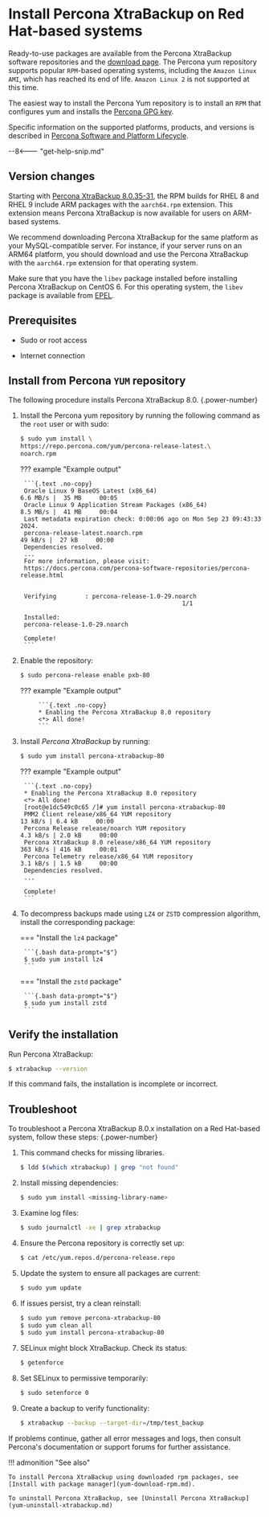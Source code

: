 # Install Percona XtraBackup on Red Hat-based systems

Ready-to-use packages are available from the Percona XtraBackup software
repositories and the [download page](https://www.percona.com/downloads/). The Percona yum repository supports popular `RPM`-based operating systems, including the `Amazon Linux AMI`, which has reached its end of life. `Amazon Linux 2` is not supported at this time. 

The easiest way to install the Percona Yum repository is to install an `RPM` that configures yum and installs the [Percona GPG key](https://www.percona.com/downloads/RPM-GPG-KEY-percona).

Specific information on the supported platforms, products, and versions is described in [Percona Software and Platform Lifecycle](https://www.percona.com/services/policies/percona-software-platform-lifecycle#mysql).

--8<--- "get-help-snip.md"

## Version changes

Starting with [Percona XtraBackup 8.0.35-31], the RPM builds for RHEL 8 and RHEL 9 include ARM packages with the `aarch64.rpm` extension. This extension means Percona XtraBackup is now available for users on ARM-based systems.

We recommend downloading Percona XtraBackup for the same platform as your MySQL-compatible server. For instance, if your server runs on an ARM64 platform, you should download and use the Percona XtraBackup with the `aarch64.rpm` extension for that operating system.

Make sure that you have the `libev` package installed before installing Percona XtraBackup on CentOS 6. For this operating system, the `libev` package is available from [EPEL](https://fedoraproject.org/wiki/EPEL).

## Prerequisites

* Sudo or root access

* Internet connection


## Install from Percona `YUM` repository

The following procedure installs Percona XtraBackup 8.0.
{.power-number}

1. Install the Percona yum repository by running the following command as the `root` user or with sudo: 

    ```{.bash data-prompt="$"}
    $ sudo yum install \
    https://repo.percona.com/yum/percona-release-latest.\
    noarch.rpm
    ```

    ??? example "Example output"

        ```{.text .no-copy}
        Oracle Linux 9 BaseOS Latest (x86_64)                                 6.6 MB/s |  35 MB     00:05
        Oracle Linux 9 Application Stream Packages (x86_64)                   8.5 MB/s |  41 MB     00:04
        Last metadata expiration check: 0:00:06 ago on Mon Sep 23 09:43:33 2024.
        percona-release-latest.noarch.rpm                                      49 kB/s |  27 kB     00:00
        Dependencies resolved.
        ...
        For more information, please visit:
        https://docs.percona.com/percona-software-repositories/percona-release.html


        Verifying        : percona-release-1.0-29.noarch    
                                                    1/1

        Installed:
        percona-release-1.0-29.noarch

        Complete!
        ```

2. Enable the repository: 

    ```{.bash data-prompt="$"}
    $ sudo percona-release enable pxb-80
    ```

    ??? example "Example output"

            ```{.text .no-copy}
            * Enabling the Percona XtraBackup 8.0 repository
            <*> All done!
            ```

3. Install *Percona XtraBackup* by running:

    ```{.bash data-prompt="$"}
    $ sudo yum install percona-xtrabackup-80
    ```

    ??? example "Example output"

        ```{.text .no-copy}
        * Enabling the Percona XtraBackup 8.0 repository
        <*> All done!
        [root@e1dc549c0c65 /]# yum install percona-xtrabackup-80
        PMM2 Client release/x86_64 YUM repository                              13 kB/s | 6.4 kB     00:00
        Percona Release release/noarch YUM repository                         4.3 kB/s | 2.0 kB     00:00
        Percona XtraBackup 8.0 release/x86_64 YUM repository                  363 kB/s | 416 kB     00:01
        Percona Telemetry release/x86_64 YUM repository                       3.1 kB/s | 1.5 kB     00:00
        Dependencies resolved.
        ...

        Complete!
        ```

4. To decompress backups made using `LZ4` or `ZSTD` compression algorithm, install the corresponding package:

    === "Install the `lz4` package"

        ```{.bash data-prompt="$"}
        $ sudo yum install lz4
        ```

    === "Install the `zstd` package"

        ```{.bash data-prompt="$"}
        $ sudo yum install zstd
        ```

## Verify the installation

   Run Percona XtraBackup:

   ```{.bash data-prompt="$"}
   $ xtrabackup --version
   ```

   If this command fails, the installation is incomplete or incorrect.

## Troubleshoot

To troubleshoot a Percona XtraBackup 8.0.x installation on a Red Hat-based system, follow these steps:
{.power-number}

1. This command checks for missing libraries.

    ```{.bash data-prompt="$"}   
    $ ldd $(which xtrabackup) | grep "not found"
    ```

2. Install missing dependencies:


    ```{.bash data-prompt="$"}
    $ sudo yum install <missing-library-name>
    ```

3. Examine log files:

    ```{.bash data-prompt="$"}
    $ sudo journalctl -xe | grep xtrabackup
    ```

4. Ensure the Percona repository is correctly set up:

    ```{.bash data-prompt="$"}
    $ cat /etc/yum.repos.d/percona-release.repo
    ```

5. Update the system to ensure all packages are current:

    ```{.bash data-prompt="$"}
    $ sudo yum update
    ```

6. If issues persist, try a clean reinstall:

    ```{.bash data-prompt="$"}
    $ sudo yum remove percona-xtrabackup-80 
    $ sudo yum clean all 
    $ sudo yum install percona-xtrabackup-80
    ```

7. SELinux might block XtraBackup. Check its status:

    ```{.bash data-prompt="$"} 
    $ getenforce
    ```

8. Set SELinux to permissive temporarily:

    ```{.bash data-prompt="$"} 
    $ sudo setenforce 0
    ```

9. Create a backup to verify functionality:

     ```{.bash data-prompt="$"} 
     $ xtrabackup --backup --target-dir=/tmp/test_backup
     ```

If problems continue, gather all error messages and logs, then consult Percona's documentation or support forums for further assistance.

!!! admonition "See also"

    To install Percona XtraBackup using downloaded rpm packages, see [Install with package manager](yum-download-rpm.md).

    To uninstall Percona XtraBackup, see [Uninstall Percona XtraBackup](yum-uninstall-xtrabackup.md) 

[Percona XtraBackup 8.0.35-31]: release-notes/8.0/8.0.35-31.0.md
[EPEL]: https://fedoraproject.org/wiki/EPEL